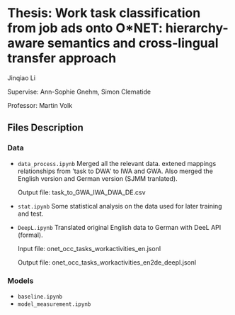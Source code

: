# Thesis: Work task classification from job ads onto O*NET: hierarchy-aware semantics and cross-lingual transfer approach

Jinqiao Li 

Supervise: Ann-Sophie Gnehm, Simon Clematide

Professor: Martin Volk

## Files Description

### Data

- `data_process.ipynb`
Merged all the  relevant data. extened mappings relationships from 'task to DWA' to IWA and GWA. Also merged the English version and German version (SJMM tranlated).

  Output file: task_to_GWA_IWA_DWA_DE.csv

- `stat.ipynb`
Some statistical analysis on the data used for later training and test.

- `DeepL.ipynb`
Translated original English data to German with DeeL API (formal).

  Input file: onet_occ_tasks_workactivities_en.jsonl

  Output file: onet_occ_tasks_workactivities_en2de_deepl.jsonl

### Models
- `baseline.ipynb`
- `model_measurement.ipynb`

